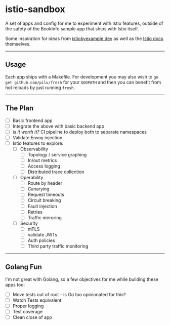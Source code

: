# istio-sandbox

A set of apps and config for me to experiment with Istio features, outside of the safety of the BookInfo sample app that ships with Istio itself.

Some inspiration for ideas from [istiobyexample.dev](https://www.istiobyexample.dev/) as well as the [Istio docs](https://istio.io/latest/docs/tasks/) themselves.

---

## Usage

Each app ships with a Makefile. For development you may also wish to `go get github.com/pilu/fresh` for your `$GOPATH` and then you can benefit from hot reloads by just running `fresh`.

---

## The Plan

- [ ] Basic frontend app
- [ ] Integrate the above with basic backend app
- [ ] _is it worth it?_ CI pipeline to deploy both to separate namespaces
- [ ] Validate Envoy injection
- [ ] Istio features to explore:
  - [ ] Observability
    - [ ] Topology / service graphing
    - [ ] In/out metrics
    - [ ] Access logging
    - [ ] Distributed trace collection
  - [ ] Operability
    - [ ] Route by header
    - [ ] Canarying
    - [ ] Request timeouts
    - [ ] Circuit breaking
    - [ ] Fault injection
    - [ ] Retries
    - [ ] Traffic mirroring
  - [ ] Security
    - [ ] mTLS
    - [ ] validate JWTs
    - [ ] Auth policies
    - [ ] Third party traffic monitoring

---

## Golang Fun

I'm not great with Golang, so a few objectives for me while building these apps too:

- [ ] Move tests out of root - is Go too opinionated for this?
- [ ] Watch Tests equivalent
- [ ] Proper logging
- [ ] Test coverage
- [ ] Clean close of app
